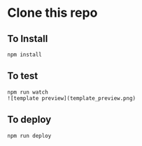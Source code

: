 # Clone this repo

## To Install

```
npm install
```

## To test

```
npm run watch
![template preview](template_preview.png)
```

## To deploy

```
npm run deploy
```
